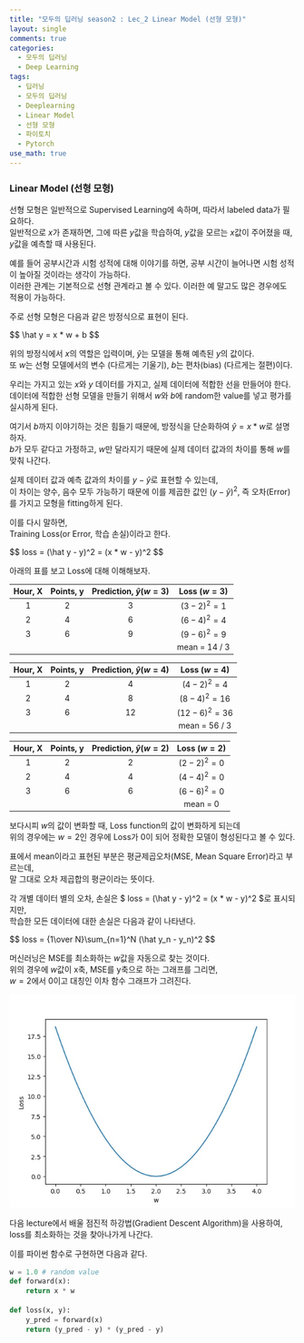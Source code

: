 ```yaml
---
title: "모두의 딥러닝 season2 : Lec_2 Linear Model (선형 모형)"
layout: single
comments: true
categories:
  - 모두의 딥러닝
  - Deep Learning
tags:
  - 딥러닝
  - 모두의 딥러닝
  - Deeplearning
  - Linear Model
  - 선형 모형
  - 파이토치
  - Pytorch
use_math: true
---
```


### Linear Model (선형 모형)

선형 모형은 일반적으로 Supervised Learning에 속하며, 따라서 labeled data가 필요하다.  
일반적으로 $x$가 존재하면, 그에 따른 $y$값을 학습하여, $y$값을 모르는 $x$값이 주어졌을 때, $y$값을 예측할 때 사용된다.  

예를 들어 공부시간과 시험 성적에 대해 이야기를 하면, 공부 시간이 늘어나면 시험 성적이 높아질 것이라는 생각이 가능하다.  
이러한 관계는 기본적으로 선형 관계라고 볼 수 있다. 이러한 예 말고도 많은 경우에도 적용이 가능하다.

주로 선형 모형은 다음과 같은 방정식으로 표현이 된다.

<p>$$ \hat y = x * w + b $$</p>

위의 방정식에서 $x$의 역할은 입력이며, $\hat y$는 모델을 통해 예측된 $y$의 값이다.  
또 $w$는 선형 모델에서의 변수 (다르게는 기울기), $b$는 편차(bias) (다르게는 절편)이다.

우리는 가지고 있는 $x$와 $y$ 데이터를 가지고, 실제 데이터에 적합한 선을 만들어야 한다.  
데이터에 적합한 선형 모델을 만들기 위해서 $w$와 $b$에 random한 value를 넣고 평가를 실시하게 된다.

여기서 $b$까지 이야기하는 것은 힘들기 때문에, 방정식을 단순화하여 $\hat y = x * w$로 설명하자.  
$b$가 모두 같다고 가정하고, $w$만 달라지기 때문에 실제 데이터 값과의 차이를 통해 $w$를 맞춰 나간다.

실제 데이터 값과 예측 값과의 차이를 $y - \hat y$로 표현할 수 있는데,  
이 차이는 양수, 음수 모두 가능하기 때문에 이를 제곱한 값인 $(y - \hat y)^2$, 즉 오차(Error)를 가지고 모형을 fitting하게 된다.

이를 다시 말하면,  
Training Loss(or Error, 학습 손실)이라고 한다.

<p>$$ loss = (\hat y - y)^2 = (x * w - y)^2 $$</p>

아래의 표를 보고 Loss에 대해 이해해보자.  

| Hour, X | Points, y | Prediction, $\hat y (w = 3)$ | Loss $(w = 3)$ |
|:-------:|:---------:|:----------------------------:|:--------------:|
|    1    |     2     |              3               |  $(3-2)^2 = 1$ |
|    2    |     4     |              6               |  $(6-4)^2 = 4$ |
|    3    |     6     |              9               |  $(9-6)^2 = 9$ |
|         |           |                              |  mean = 14 / 3 |

| Hour, X | Points, y | Prediction, $\hat y (w = 4)$ | Loss $(w = 4)$ |
|:-------:|:---------:|:----------------------------:|:--------------:|
|    1    |     2     |              4               | $(4-2)^2 = 4$  |
|    2    |     4     |              8               | $(8-4)^2 = 16$ |
|    3    |     6     |              12              | $(12-6)^2 = 36$|
|         |           |                              |  mean = 56 / 3 |

| Hour, X | Points, y | Prediction, $\hat y (w = 2)$ | Loss $(w = 2)$ |
|:-------:|:---------:|:----------------------------:|:--------------:|
|    1    |     2     |              2               |  $(2-2)^2 = 0$ |
|    2    |     4     |              4               |  $(4-4)^2 = 0$ |
|    3    |     6     |              6               |  $(6-6)^2 = 0$ |
|         |           |                              |  mean = 0      |

보다시피 $w$의 값이 변화할 때, Loss function의 값이 변화하게 되는데  
위의 경우에는 $w = 2$인 경우에 Loss가 0이 되어 정확한 모델이 형성된다고 볼 수 있다. 

표에서 mean이라고 표현된 부분은 평균제곱오차(MSE, Mean Square Error)라고 부르는데,  
말 그대로 오차 제곱합의 평균이라는 뜻이다.  

각 개별 데이터 별의 오차, 손실은 $ loss = (\hat y - y)^2 = (x * w - y)^2 $로 표시되지만,  
학습한 모든 데이터에 대한 손실은 다음과 같이 나타낸다.

<p>$$ loss = {1\over N}\sum_{n=1}^N (\hat y_n - y_n)^2 $$</p>

머신러닝은 MSE를 최소화하는 $w$값을 자동으로 찾는 것이다.  
위의 경우에 $w$값이 x축, MSE를 y축으로 하는 그래프를 그리면,  
$w=2$에서 0이고 대칭인 이차 함수 그래프가 그려진다.  

![](./picture/lec1.jpeg)

다음 lecture에서 배울 점진적 하강법(Gradient Descent Algorithm)을 사용하여,  
loss를 최소화하는 것을 찾아나가게 나간다.

이를 파이썬 함수로 구현하면 다음과 같다.  
```python
w = 1.0 # random value
def forward(x):
    return x * w

def loss(x, y):
    y_pred = forward(x)
    return (y_pred - y) * (y_pred - y)
```
